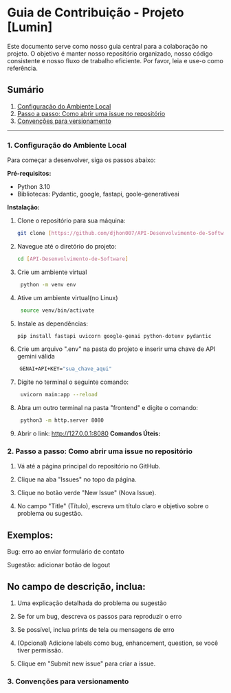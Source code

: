 # Guia de Contribuição - Projeto [Lumin]

Este documento serve como nosso guia central para a colaboração no projeto. 
O objetivo é manter nosso repositório organizado, nosso código consistente e nosso fluxo de trabalho eficiente. 
Por favor, leia e use-o como referência.

## Sumário
1.  [Configuração do Ambiente Local](#1-configuração-do-ambiente-local)
2.  [Passo a passo: Como abrir uma issue no repositório](#2-passo-a-passo-como-abrir-uma-issue-no-repositório)
3.  [Convenções para versionamento](#3-convenções-para-versionamento)
---

### 1. Configuração do Ambiente Local

Para começar a desenvolver, siga os passos abaixo:

**Pré-requisitos:**
* Python 3.10
* Bibliotecas: Pydantic, google, fastapi, goole-generativeai

**Instalação:**
1.  Clone o repositório para sua máquina:
    ```bash
    git clone [https://github.com/djhon007/API-Desenvolvimento-de-Software.git]
    ```

2.  Navegue até o diretório do projeto:
    ```bash
    cd [API-Desenvolvimento-de-Software]
    ```
3. Crie um ambiente virtual
   ```bash
    python -m venv env
    ```
4. Ative um ambiente virtual(no Linux)
   ```bash
    source venv/bin/activate
    ```
5.  Instale as dependências:
    ```bash
    pip install fastapi uvicorn google-genai python-dotenv pydantic
    ```
6. Crie um arquivo ".env" na pasta do projeto e inserir uma chave de API gemini válida
```bash
    GENAI+API+KEY="sua_chave_aqui"
```
7. Digite no terminal o seguinte comando:
   ```bash
    uvicorn main:app --reload
    ```
8. Abra um outro terminal na pasta "frontend" e digite o comando:
   ```bash
    python3 -m http.server 8080
    ```
9. Abrir o link:
    http://127.0.0.1:8080
**Comandos Úteis:**
### 2. Passo a passo: Como abrir uma issue no repositório

1. Vá até a página principal do repositório no GitHub.

2. Clique na aba "Issues" no topo da página.

3. Clique no botão verde "New Issue" (Nova Issue).

4. No campo "Title" (Título), escreva um título claro e objetivo sobre o problema ou sugestão.

## Exemplos:

Bug: erro ao enviar formulário de contato

Sugestão: adicionar botão de logout

## No campo de descrição, inclua:

1. Uma explicação detalhada do problema ou sugestão

2. Se for um bug, descreva os passos para reproduzir o erro

3. Se possível, inclua prints de tela ou mensagens de erro

4. (Opcional) Adicione labels como bug, enhancement, question, se você tiver permissão.

5. Clique em "Submit new issue" para criar a issue.

### 3. Convenções para versionamento
